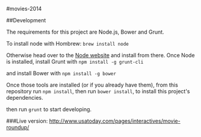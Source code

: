 #movies-2014

##Development

The requirements for this project are Node.js, Bower and Grunt. 

To install node with Hombrew:
`brew install node`

Otherwise head over to the [Node website](http://nodejs.org/) and install from there.
Once Node is installed, install Grunt with
`npm install -g grunt-cli`

and install Bower with 
`npm install -g bower`

Once those tools are installed (or if you already have them), from this repository run `npm install`, then run `bower install`, to install this project's dependencies.

 then run `grunt` to start developing.

###Live version:
http://www.usatoday.com/pages/interactives/movie-roundup/
